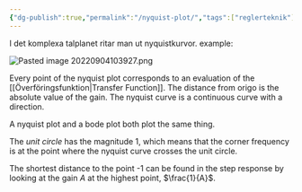 ```yaml
---
{"dg-publish":true,"permalink":"/nyquist-plot/","tags":["reglerteknik"]}
---
```


I det komplexa talplanet ritar man ut nyquistkurvor.
example:

![Pasted image 20220904103927.png](/img/user/images/Pasted%20image%2020220904103927.png)

Every point of the nyquist plot corresponds to an evaluation of the [[Överföringsfunktion\|Transfer Function]]. The distance from origo is the absolute value of the gain. The nyquist curve is a continuous curve with a direction. 

A nyquist plot and a bode plot both plot the same thing.

The *unit circle* has the magnitude 1, which means that the corner frequency is at the point where the nyquist curve crosses the unit circle.

The shortest distance to the point -1 can be found in the step response by looking at the gain $A$ at the highest point, $\frac{1}{A}$.